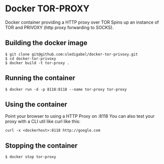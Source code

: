 # Docker TOR-PROXY

Docker container providing a HTTP proxy over TOR
Spins up an instance of TOR and PRIVOXY (http proxy forwarding to SOCKS).

## Building the docker image

```
$ git clone git@github.com:sledigabel/docker-tor-privoxy.git
$ cd docker-tor-privoxy
$ docker build -t tor-proxy .
```

## Running the container

```
$ docker run -d -p 8118:8118 --name tor-proxy tor-proxy
```

## Using the container

Point your browser to using a HTTP Proxy on <dockerhost>:8118
You can also test your proxy with a CLI util like curl like this:
```
curl -x <dockerhost>:8118 http://google.com
```

## Stopping the container

```
$ docker stop tor-proxy
```
